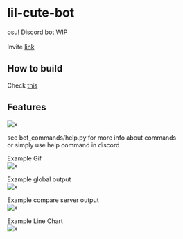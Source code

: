 # lil-cute-bot
osu! Discord bot WIP\
\
Invite [link](https://discord.com/api/oauth2/authorize?client_id=619588838075138058&permissions=388160&scope=bot)


## How to build

Check [this](https://github.com/Kizuwe1lf/lil-cute-bot/blob/main/BUILD.md)


## Features

![x](https://1lf.s-ul.eu/hdTK0udoOk38n9l)

see bot_commands/help.py for more info about commands\
or simply use help command in discord

Example Gif\
![x](https://1lf.s-ul.eu/UfSl1SV6HkJilWn)

Example global output\
![x](https://cdn.discordapp.com/attachments/526881587682344982/840023404404146206/output.png)

Example compare server output\
![x](https://cdn.discordapp.com/attachments/526881587682344982/840023551041863750/output.png)

Example Line Chart\
![x](https://cdn.discordapp.com/attachments/526881587682344982/840022997753921566/chart.png)
